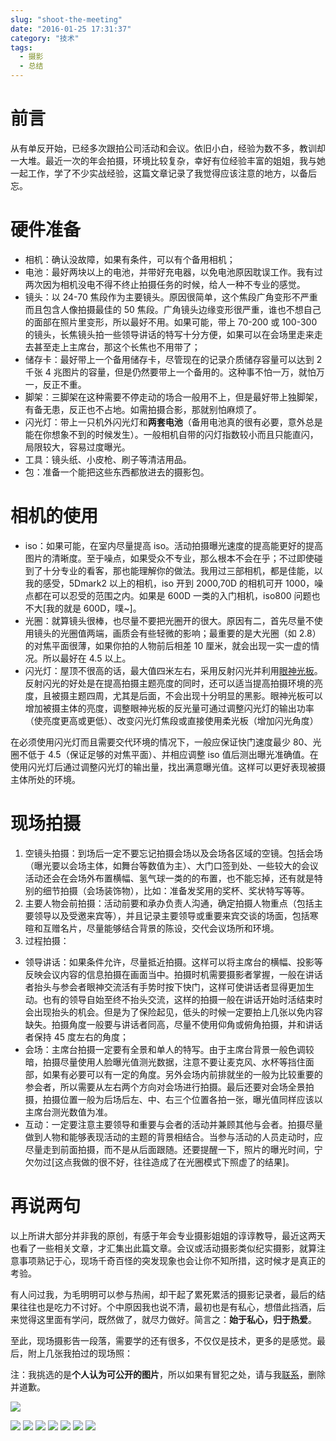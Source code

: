 ```yaml
---
slug: "shoot-the-meeting"
date: "2016-01-25 17:31:37"
category: "技术"
tags:
  - 摄影
  - 总结
---
```


# 前言

从有单反开始，已经多次跟拍公司活动和会议。依旧小白，经验为数不多，教训却一大堆。最近一次的年会拍摄，环境比较复杂，幸好有位经验丰富的姐姐，我与她一起工作，学了不少实战经验，这篇文章记录了我觉得应该注意的地方，以备后忘。

# 硬件准备

- 相机：确认没故障，如果有条件，可以有个备用相机；
- 电池：最好两块以上的电池，并带好充电器，以免电池原因耽误工作。我有过两次因为相机没电不得不终止拍摄任务的时候，给人一种不专业的感觉。
- 镜头：以 24-70 焦段作为主要镜头。原因很简单，这个焦段广角变形不严重而且包含人像拍摄最佳的 50 焦段。广角镜头边缘变形很严重，谁也不想自己的面部在照片里变形，所以最好不用。如果可能，带上 70-200 或 100-300 的镜头，长焦镜头拍一些领导讲话的特写十分方便，如果可以在会场里走来走去甚至走上主席台，那这个长焦也不用带了；
- 储存卡：最好带上一个备用储存卡，尽管现在的记录介质储存容量可以达到 2 千张 4 兆图片的容量，但是仍然要带上一个备用的。这种事不怕一万，就怕万一，反正不重。
- 脚架：三脚架在这种需要不停走动的场合一般用不上，但是最好带上独脚架，有备无患，反正也不占地。如需拍摄合影，那就别怕麻烦了。
- 闪光灯：带上一只机外闪光灯和**两套电池**（备用电池真的很有必要，意外总是能在你想象不到的时候发生）。一般相机自带的闪灯指数较小而且只能直闪，局限较大，容易过度曝光。
- 工具：镜头纸、小皮枪、刷子等清洁用品。
- 包：准备一个能把这些东西都放进去的摄影包。

# 相机的使用

- iso：如果可能，在室内尽量提高 iso。活动拍摄曝光速度的提高能更好的提高图片的清晰度。至于噪点，如果受众不专业，那么根本不会在乎；不过即使碰到了十分专业的看客，那也能理解你的做法。我用过三部相机，都是佳能，以我的感受，5Dmark2 以上的相机，iso 开到 2000,70D 的相机可开 1000，噪点都在可以忍受的范围之内。如果是 600D 一类的入门相机，iso800 问题也不大[我的就是 600D，噗~]。
- 光圈：就算镜头很棒，也尽量不要把光圈开的很大。原因有二，首先尽量不使用镜头的光圈值两端，画质会有些轻微的影响；最重要的是大光圈（如 2.8）的对焦平面很薄，如果你拍的人物前后相差 10 厘米，就会出现一实一虚的情况。所以最好在 4.5 以上。
- 闪光灯：屋顶不很高的话，最大值四米左右，采用反射闪光并利用[眼神光板](http://toutiao.com/a3676271723/)。反射闪光的好处是在提高拍摄主题亮度的同时，还可以适当提高拍摄环境的亮度，且被摄主题四周，尤其是后面，不会出现十分明显的黑影。眼神光板可以增加被摄主体的亮度，调整眼神光板的反光量可通过调整闪光灯的输出功率（使亮度更高或更低）、改变闪光灯焦段或直接使用柔光板（增加闪光角度）

在必须使用闪光灯而且需要交代环境的情况下，一般应保证快门速度最少 80、光圈不低于 4.5（保证足够的对焦平面）、并相应调整 iso 值后测出曝光准确值。在使用闪光灯后通过调整闪光灯的输出量，找出满意曝光值。这样可以更好表现被摄主体所处的环境。

# 现场拍摄

1. 空镜头拍摄：到场后一定不要忘记拍摄会场以及会场各区域的空镜。包括会场（曝光要以会场主体，如舞台等数值为主）、大门口签到处、一些较大的会议活动还会在会场外布置横幅、氢气球一类的的布置，也不能忘掉，还有就是特别的细节拍摄（会场装饰物），比如：准备发奖用的奖杯、奖状特写等等。
2. 主要人物会前拍摄：活动前要和承办负责人沟通，确定拍摄人物重点（包括主要领导以及受邀来宾等），并且记录主要领导或重要来宾交谈的场面，包括寒暄和互赠名片，尽量能够结合背景的陈设，交代会议场所和环境。
3. 过程拍摄：

- 领导讲话：如果条件允许，尽量抵近拍摄。这样可以将主席台的横幅、投影等反映会议内容的信息拍摄在画面当中。拍摄时机需要摄影者掌握，一般在讲话者抬头与参会者眼神交流活有手势时按下快门，这样可使讲话者显得更加生动。也有的领导自始至终不抬头交流，这样的拍摄一般在讲话开始时活结束时会出现抬头的机会。但是为了保险起见，低头的时候一定要拍上几张以免内容缺失。拍摄角度一般要与讲话者同高，尽量不使用仰角或俯角拍摄，并和讲话者保持 45 度左右的角度；
- 会场：主席台拍摄一定要有全景和单人的特写。由于主席台背景一般色调较暗，拍摄尽量使用人脸曝光值测光数据，注意不要让麦克风、水杯等挡住面部，如果有必要可以有一定的角度。另外会场内前排就坐的一般为比较重要的参会者，所以需要从左右两个方向对会场进行拍摄。最后还要对会场全景拍摄，拍摄位置一般为后场后左、中、右三个位置各拍一张，曝光值同样应该以主席台测光数值为准。
- 互动：一定要注意主要领导和重要与会者的活动并兼顾其他与会者。拍摄尽量做到人物和能够表现活动的主题的背景相结合。当参与活动的人员走动时，应尽量走到前面拍摄，而不是从后面跟随。还要提醒一下，照片的曝光时间，宁欠勿过[这点我做的很不好，往往造成了在光圈模式下照虚了的结果]。

# 再说两句

以上所讲大部分并非我的原创，有感于年会专业摄影姐姐的谆谆教导，最近这两天也看了一些相关文章，才汇集出此篇文章。会议或活动摄影类似纪实摄影，就算注意事项熟记于心，现场千奇百怪的突发现象也会让你不知所措，这时候才是真正的考验。

有人问过我，为毛明明可以参与热闹，却干起了累死累活的摄影记录者，最后的结果往往也是吃力不讨好。个中原因我也说不清，最初也是有私心，想借此挡酒，后来觉得这里面有学问，既然做了，就尽力做好。简言之：**始于私心，归于热爱**。

至此，现场摄影告一段落，需要学的还有很多，不仅仅是技术，更多的是感觉。最后，附上几张我拍过的现场照：

注：我挑选的是**个人认为可公开的图片**，所以如果有冒犯之处，请与我[联系](https://zerosoul.github.io/about/#非诚勿扰)，删除并道歉。

![](http://7xo6wq.com1.z0.glb.clouddn.com/static/images/live_1.jpg)

![](http://7xo6wq.com1.z0.glb.clouddn.com/static/images/live_2.jpg)
![](http://7xo6wq.com1.z0.glb.clouddn.com/static/images/live_3.jpg)
![](http://7xo6wq.com1.z0.glb.clouddn.com/static/images/live_4.jpg)
![](http://7xo6wq.com1.z0.glb.clouddn.com/static/images/live_5.jpg)
![](http://7xo6wq.com1.z0.glb.clouddn.com/static/images/live_6.jpg)
![](http://7xo6wq.com1.z0.glb.clouddn.com/static/images/live_7.jpg)
![](http://7xo6wq.com1.z0.glb.clouddn.com/static/images/live_8.jpg)
